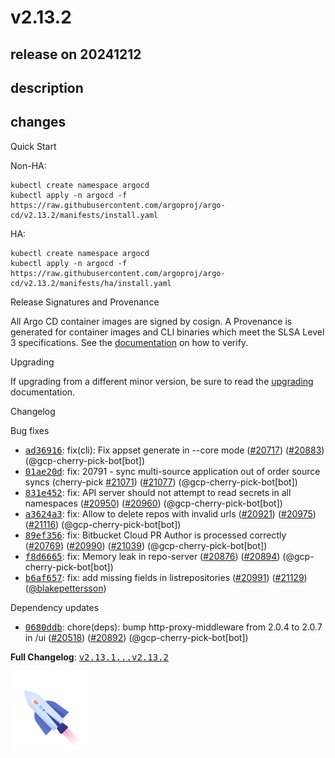 # v2.13.2

## release on 20241212
## description
## changes
Quick Start

Non-HA:

    kubectl create namespace argocd
    kubectl apply -n argocd -f https://raw.githubusercontent.com/argoproj/argo-cd/v2.13.2/manifests/install.yaml

HA:

    kubectl create namespace argocd
    kubectl apply -n argocd -f https://raw.githubusercontent.com/argoproj/argo-cd/v2.13.2/manifests/ha/install.yaml

Release Signatures and Provenance

All Argo CD container images are signed by cosign. A Provenance is generated for container images and CLI binaries which meet the SLSA Level 3 specifications. See the <a href="https://argo-cd.readthedocs.io/en/stable/operator-manual/signed-release-assets" rel="nofollow">documentation</a> on how to verify.

Upgrading

If upgrading from a different minor version, be sure to read the <a href="https://argo-cd.readthedocs.io/en/stable/operator-manual/upgrading/overview/" rel="nofollow">upgrading</a> documentation.

Changelog

Bug fixes

* <a class="commit-link" data-hovercard-type="commit" data-hovercard-url="https://github.com/argoproj/argo-cd/commit/ad36916ec41bfe49690294aea550ce9bb090e4d5/hovercard" href="https://github.com/argoproj/argo-cd/commit/ad36916ec41bfe49690294aea550ce9bb090e4d5"><tt>ad36916</tt></a>: fix(cli): Fix appset generate in --core mode (<a class="issue-link js-issue-link" data-error-text="Failed to load title" data-id="2643517308" data-permission-text="Title is private" data-url="https://github.com/argoproj/argo-cd/issues/20717" data-hovercard-type="pull_request" data-hovercard-url="/argoproj/argo-cd/pull/20717/hovercard" href="https://github.com/argoproj/argo-cd/pull/20717">#20717</a>) (<a class="issue-link js-issue-link" data-error-text="Failed to load title" data-id="2678426581" data-permission-text="Title is private" data-url="https://github.com/argoproj/argo-cd/issues/20883" data-hovercard-type="pull_request" data-hovercard-url="/argoproj/argo-cd/pull/20883/hovercard" href="https://github.com/argoproj/argo-cd/pull/20883">#20883</a>) (@gcp-cherry-pick-bot[bot])
* <a class="commit-link" data-hovercard-type="commit" data-hovercard-url="https://github.com/argoproj/argo-cd/commit/01ae20d1b322aad6020840140693c2c6629d7857/hovercard" href="https://github.com/argoproj/argo-cd/commit/01ae20d1b322aad6020840140693c2c6629d7857"><tt>01ae20d</tt></a>: fix: 20791 - sync multi-source application out of order source syncs (cherry-pick <a class="issue-link js-issue-link" data-error-text="Failed to load title" data-id="2719542463" data-permission-text="Title is private" data-url="https://github.com/argoproj/argo-cd/issues/21071" data-hovercard-type="pull_request" data-hovercard-url="/argoproj/argo-cd/pull/21071/hovercard" href="https://github.com/argoproj/argo-cd/pull/21071">#21071</a>) (<a class="issue-link js-issue-link" data-error-text="Failed to load title" data-id="2720892753" data-permission-text="Title is private" data-url="https://github.com/argoproj/argo-cd/issues/21077" data-hovercard-type="pull_request" data-hovercard-url="/argoproj/argo-cd/pull/21077/hovercard" href="https://github.com/argoproj/argo-cd/pull/21077">#21077</a>) (@gcp-cherry-pick-bot[bot])
* <a class="commit-link" data-hovercard-type="commit" data-hovercard-url="https://github.com/argoproj/argo-cd/commit/831e4525c3457169ce8a904a3fc2c9c637a4b576/hovercard" href="https://github.com/argoproj/argo-cd/commit/831e4525c3457169ce8a904a3fc2c9c637a4b576"><tt>831e452</tt></a>: fix: API server should not attempt to read secrets in all namespaces (<a class="issue-link js-issue-link" data-error-text="Failed to load title" data-id="2692016415" data-permission-text="Title is private" data-url="https://github.com/argoproj/argo-cd/issues/20950" data-hovercard-type="pull_request" data-hovercard-url="/argoproj/argo-cd/pull/20950/hovercard" href="https://github.com/argoproj/argo-cd/pull/20950">#20950</a>) (<a class="issue-link js-issue-link" data-error-text="Failed to load title" data-id="2694684844" data-permission-text="Title is private" data-url="https://github.com/argoproj/argo-cd/issues/20960" data-hovercard-type="pull_request" data-hovercard-url="/argoproj/argo-cd/pull/20960/hovercard" href="https://github.com/argoproj/argo-cd/pull/20960">#20960</a>) (@gcp-cherry-pick-bot[bot])
* <a class="commit-link" data-hovercard-type="commit" data-hovercard-url="https://github.com/argoproj/argo-cd/commit/a3624a3f20855557e0dc5673d68f9f78495cdb26/hovercard" href="https://github.com/argoproj/argo-cd/commit/a3624a3f20855557e0dc5673d68f9f78495cdb26"><tt>a3624a3</tt></a>: fix: Allow to delete repos with invalid urls (<a class="issue-link js-issue-link" data-error-text="Failed to load title" data-id="2687657397" data-permission-text="Title is private" data-url="https://github.com/argoproj/argo-cd/issues/20921" data-hovercard-type="issue" data-hovercard-url="/argoproj/argo-cd/issues/20921/hovercard" href="https://github.com/argoproj/argo-cd/issues/20921">#20921</a>) (<a class="issue-link js-issue-link" data-error-text="Failed to load title" data-id="2698821258" data-permission-text="Title is private" data-url="https://github.com/argoproj/argo-cd/issues/20975" data-hovercard-type="pull_request" data-hovercard-url="/argoproj/argo-cd/pull/20975/hovercard" href="https://github.com/argoproj/argo-cd/pull/20975">#20975</a>) (<a class="issue-link js-issue-link" data-error-text="Failed to load title" data-id="2730106383" data-permission-text="Title is private" data-url="https://github.com/argoproj/argo-cd/issues/21116" data-hovercard-type="pull_request" data-hovercard-url="/argoproj/argo-cd/pull/21116/hovercard" href="https://github.com/argoproj/argo-cd/pull/21116">#21116</a>) (@gcp-cherry-pick-bot[bot])
* <a class="commit-link" data-hovercard-type="commit" data-hovercard-url="https://github.com/argoproj/argo-cd/commit/89ef3563dba240f3af7b37227a732eeff1b41285/hovercard" href="https://github.com/argoproj/argo-cd/commit/89ef3563dba240f3af7b37227a732eeff1b41285"><tt>89ef356</tt></a>: fix: Bitbucket Cloud PR Author is processed correctly (<a class="issue-link js-issue-link" data-error-text="Failed to load title" data-id="2652599413" data-permission-text="Title is private" data-url="https://github.com/argoproj/argo-cd/issues/20769" data-hovercard-type="issue" data-hovercard-url="/argoproj/argo-cd/issues/20769/hovercard" href="https://github.com/argoproj/argo-cd/issues/20769">#20769</a>) (<a class="issue-link js-issue-link" data-error-text="Failed to load title" data-id="2702021866" data-permission-text="Title is private" data-url="https://github.com/argoproj/argo-cd/issues/20990" data-hovercard-type="pull_request" data-hovercard-url="/argoproj/argo-cd/pull/20990/hovercard" href="https://github.com/argoproj/argo-cd/pull/20990">#20990</a>) (<a class="issue-link js-issue-link" data-error-text="Failed to load title" data-id="2714376716" data-permission-text="Title is private" data-url="https://github.com/argoproj/argo-cd/issues/21039" data-hovercard-type="pull_request" data-hovercard-url="/argoproj/argo-cd/pull/21039/hovercard" href="https://github.com/argoproj/argo-cd/pull/21039">#21039</a>) (@gcp-cherry-pick-bot[bot])
* <a class="commit-link" data-hovercard-type="commit" data-hovercard-url="https://github.com/argoproj/argo-cd/commit/f8d6665c67bb612045a8cb0d39766aa61000001a/hovercard" href="https://github.com/argoproj/argo-cd/commit/f8d6665c67bb612045a8cb0d39766aa61000001a"><tt>f8d6665</tt></a>: fix: Memory leak in repo-server (<a class="issue-link js-issue-link" data-error-text="Failed to load title" data-id="2677411400" data-permission-text="Title is private" data-url="https://github.com/argoproj/argo-cd/issues/20876" data-hovercard-type="pull_request" data-hovercard-url="/argoproj/argo-cd/pull/20876/hovercard" href="https://github.com/argoproj/argo-cd/pull/20876">#20876</a>) (<a class="issue-link js-issue-link" data-error-text="Failed to load title" data-id="2679845022" data-permission-text="Title is private" data-url="https://github.com/argoproj/argo-cd/issues/20894" data-hovercard-type="pull_request" data-hovercard-url="/argoproj/argo-cd/pull/20894/hovercard" href="https://github.com/argoproj/argo-cd/pull/20894">#20894</a>) (@gcp-cherry-pick-bot[bot])
* <a class="commit-link" data-hovercard-type="commit" data-hovercard-url="https://github.com/argoproj/argo-cd/commit/b6af657295e68388fa31643ac6819e014170d2d5/hovercard" href="https://github.com/argoproj/argo-cd/commit/b6af657295e68388fa31643ac6819e014170d2d5"><tt>b6af657</tt></a>: fix: add missing fields in listrepositories (<a class="issue-link js-issue-link" data-error-text="Failed to load title" data-id="2702355556" data-permission-text="Title is private" data-url="https://github.com/argoproj/argo-cd/issues/20991" data-hovercard-type="pull_request" data-hovercard-url="/argoproj/argo-cd/pull/20991/hovercard" href="https://github.com/argoproj/argo-cd/pull/20991">#20991</a>) (<a class="issue-link js-issue-link" data-error-text="Failed to load title" data-id="2732493966" data-permission-text="Title is private" data-url="https://github.com/argoproj/argo-cd/issues/21129" data-hovercard-type="pull_request" data-hovercard-url="/argoproj/argo-cd/pull/21129/hovercard" href="https://github.com/argoproj/argo-cd/pull/21129">#21129</a>) (<a class="user-mention notranslate" data-hovercard-type="user" data-hovercard-url="/users/blakepettersson/hovercard" data-octo-click="hovercard-link-click" data-octo-dimensions="link_type:self" href="https://github.com/blakepettersson">@blakepettersson</a>)

Dependency updates

* <a class="commit-link" data-hovercard-type="commit" data-hovercard-url="https://github.com/argoproj/argo-cd/commit/0680ddbdf9a5fb15c089a5703e6dba0760643eca/hovercard" href="https://github.com/argoproj/argo-cd/commit/0680ddbdf9a5fb15c089a5703e6dba0760643eca"><tt>0680ddb</tt></a>: chore(deps): bump http-proxy-middleware from 2.0.4 to 2.0.7 in /ui (<a class="issue-link js-issue-link" data-error-text="Failed to load title" data-id="2610687140" data-permission-text="Title is private" data-url="https://github.com/argoproj/argo-cd/issues/20518" data-hovercard-type="pull_request" data-hovercard-url="/argoproj/argo-cd/pull/20518/hovercard" href="https://github.com/argoproj/argo-cd/pull/20518">#20518</a>) (<a class="issue-link js-issue-link" data-error-text="Failed to load title" data-id="2679284304" data-permission-text="Title is private" data-url="https://github.com/argoproj/argo-cd/issues/20892" data-hovercard-type="pull_request" data-hovercard-url="/argoproj/argo-cd/pull/20892/hovercard" href="https://github.com/argoproj/argo-cd/pull/20892">#20892</a>) (@gcp-cherry-pick-bot[bot])

<strong>Full Changelog</strong>: <a class="commit-link" href="https://github.com/argoproj/argo-cd/compare/v2.13.1...v2.13.2"><tt>v2.13.1...v2.13.2</tt></a>

<a href="https://argoproj.github.io/cd/" rel="nofollow"><img src="https://raw.githubusercontent.com/argoproj/argo-site/master/content/pages/cd/gitops-cd.png" width="25%" style="max-width: 100%;"></a>

